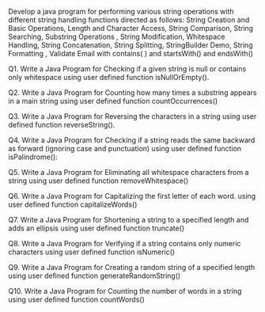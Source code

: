 Develop a java program for performing various string operations with different string
handling functions directed as follows:
String Creation and Basic Operations, Length and Character Access, String Comparison, String
Searching, Substring Operations , String Modification, Whitespace Handling, String Concatenation,
String Splitting, StringBuilder Demo, String Formatting , Validate Email with contains( ) and
startsWith() and endsWith()



Q1. Write a Java Program for Checking if a given string is null or contains only whitespace using user
defined function isNullOrEmpty().


Q2. Write a Java Program for Counting how many times a substring appears in a main string
using user defined function countOccurrences()


Q3. Write a Java Program for Reversing the characters in a string using user defined function
reverseString().


Q4. Write a Java Program for Checking if a string reads the same backward as forward (ignoring case
and punctuation) using user defined function isPalindrome():


Q5. Write a Java Program for Eliminating all whitespace characters from a string using user defined
function removeWhitespace()


Q6. Write a Java Program for Capitalizing the first letter of each word. using user defined function
capitalizeWords()


Q7. Write a Java Program for Shortening a string to a specified length and adds an ellipsis using user
defined function truncate()


Q8. Write a Java Program for Verifying if a string contains only numeric characters using user defined
function isNumeric()


Q9. Write a Java Program for Creating a random string of a specified length using user defined
function generateRandomString()

Q10. Write a Java Program for Counting the number of words in a string using user defined function
countWords()


